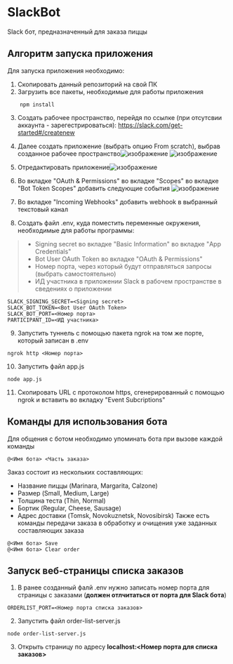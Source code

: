 # SlackBot
Slack бот, предназначенный для заказа пиццы
## Алгоритм запуска приложения
Для запуска приложения необходимо:
1. Скопировать данный репозиторий на свой ПК
2. Загрузить все пакеты, необходимые для работы приложения
````
    npm install
````
3. Создать рабочее пространство, перейдя по ссылке (при отсутсвии аккаунта - зарегестрироваться): https://slack.com/get-started#/createnew
4. Далее создать приложение (выбрать опцию From scratch), выбрав созданное рабочее пространство![изображение](https://user-images.githubusercontent.com/97241097/210188445-4d8a8721-8988-4c25-a6e7-51e9e3999de1.png)
![изображение](https://user-images.githubusercontent.com/97241097/210188589-d2643009-2078-43e9-a939-7d1f12f52647.png)

5. Отредактировать приложение![изображение](https://user-images.githubusercontent.com/97241097/210188493-f5bdabb2-a24f-4fb0-bb10-92f1d7498083.png)
6. Во вкладке "OAuth & Permissions" во вкладке "Scopes" во вкладке "Bot Token Scopes" добавить следующие события ![изображение](https://user-images.githubusercontent.com/97241097/210188742-be858e59-91a1-4063-af0c-cfb723fe530b.png)
7. Во вкладке "Incoming Webhooks" добавить webhook в выбранный текстовый канал
8. Создать файл .env, куда поместить переменные окружения, необходимые для работы программы:
> + Signing secret во вкладке "Basic Information" во вкладке "App Credentials"
> + Bot User OAuth Token во вкладке "OAuth & Permissions"
> + Номер порта, через который будут отправляться запросы (выбрать самостоятельно)
> + ИД участника в приложении Slack в рабочем пространстве в сведениях о приложении
````
SLACK_SIGNING_SECRET=<Signing secret>
SLACK_BOT_TOKEN=<Bot User OAuth Token>
SLACK_BOT_PORT=<Номер порта>
PARTICIPANT_ID=<ИД участника>
````
9. Запустить туннель с помощью пакета ngrok на том же порте, который записан в .env
````
ngrok http <Номер порта>
````
10. Запустить файл app.js
````
node app.js
````
11. Скопировать URL с протоколом https, сгенерированный с помощью ngrok и вставить во вкладку "Event Subcriptions"
## Команды для использования бота
Для общения с ботом необходимо упоминать бота при вызове каждой команды
````
@<Имя бота> <Часть заказа>
````
Заказ состоит из нескольких составляющих:
+ Название пиццы (Marinara, Margarita, Calzone)
+ Размер (Small, Medium, Large)
+ Толщина теста (Thin, Normal)
+ Бортик (Regular, Cheese, Sausage)
+ Адрес доставки (Tomsk, Novokuznetsk, Novosibirsk)
Также есть команды передачи заказа в обработку и очищения уже заданных составляющих заказа
````
@<Имя бота> Save
@<Имя бота> Clear order
````
## Запуск веб-страницы списка заказов
1. В ранее созданный фалй .env нужно записать номер порта для страницы с заказами (__должен отлчитаться от порта для Slack бота__)
````
ORDERLIST_PORT=<Номер порта списка заказов>
````
2. Запустить файл order-list-server.js
````
node order-list-server.js
````
3. Открыть страницу по адресу __localhost:<Номер порта для списка заказов>__
